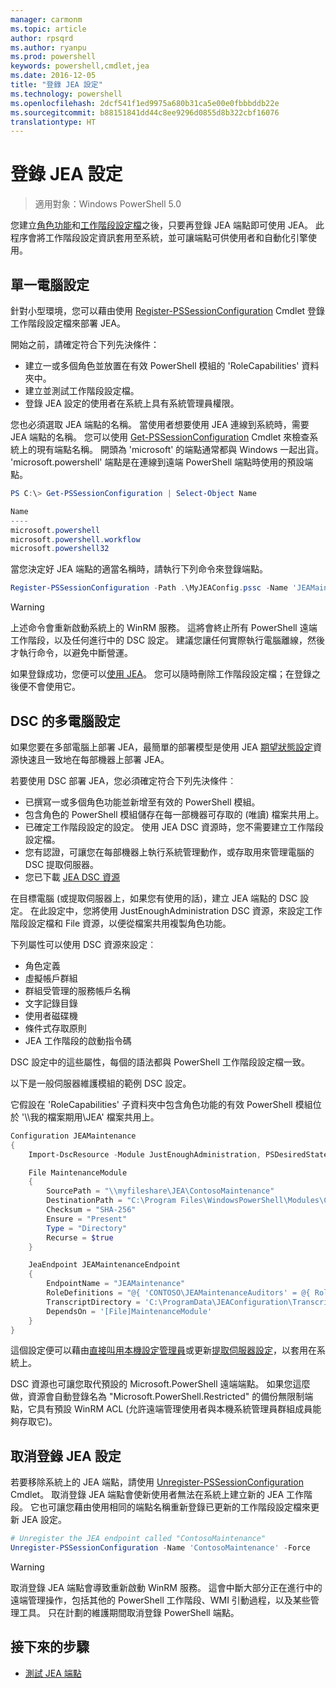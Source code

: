 ```yaml
---
manager: carmonm
ms.topic: article
author: rpsqrd
ms.author: ryanpu
ms.prod: powershell
keywords: powershell,cmdlet,jea
ms.date: 2016-12-05
title: "登錄 JEA 設定"
ms.technology: powershell
ms.openlocfilehash: 2dcf541f1ed9975a680b31ca5e00e0fbbbddb22e
ms.sourcegitcommit: b88151841dd44c8ee9296d0855d8b322cbf16076
translationtype: HT
---
```

# <a name="registering-jea-configurations"></a>登錄 JEA 設定

> 適用對象：Windows PowerShell 5.0

您建立[角色功能](role-capabilities.md)和[工作階段設定檔](session-configurations.md)之後，只要再登錄 JEA 端點即可使用 JEA。
此程序會將工作階段設定資訊套用至系統，並可讓端點可供使用者和自動化引擎使用。

## <a name="single-machine-configuration"></a>單一電腦設定

針對小型環境，您可以藉由使用 [Register-PSSessionConfiguration](https://msdn.microsoft.com/en-us/powershell/reference/5.1/microsoft.powershell.core/register-pssessionconfiguration) Cmdlet 登錄工作階段設定檔來部署 JEA。

開始之前，請確定符合下列先決條件：
- 建立一或多個角色並放置在有效 PowerShell 模組的 'RoleCapabilities' 資料夾中。
- 建立並測試工作階段設定檔。
- 登錄 JEA 設定的使用者在系統上具有系統管理員權限。

您也必須選取 JEA 端點的名稱。
當使用者想要使用 JEA 連線到系統時，需要 JEA 端點的名稱。
您可以使用 [Get-PSSessionConfiguration](https://msdn.microsoft.com/en-us/powershell/reference/5.1/microsoft.powershell.core/get-pssessionconfiguration) Cmdlet 來檢查系統上的現有端點名稱。
開頭為 'microsoft' 的端點通常都與 Windows 一起出貨。
'microsoft.powershell' 端點是在連線到遠端 PowerShell 端點時使用的預設端點。

```powershell
PS C:\> Get-PSSessionConfiguration | Select-Object Name

Name
----
microsoft.powershell
microsoft.powershell.workflow
microsoft.powershell32
```

當您決定好 JEA 端點的適當名稱時，請執行下列命令來登錄端點。

```powershell
Register-PSSessionConfiguration -Path .\MyJEAConfig.pssc -Name 'JEAMaintenance' -Force
```

> [!WARNING]
> 上述命令會重新啟動系統上的 WinRM 服務。
> 這將會終止所有 PowerShell 遠端工作階段，以及任何進行中的 DSC 設定。
> 建議您讓任何實際執行電腦離線，然後才執行命令，以避免中斷營運。

如果登錄成功，您便可以[使用 JEA](using-jea.md)。
您可以隨時刪除工作階段設定檔；在登錄之後便不會使用它。

## <a name="multi-machine-configuration-with-dsc"></a>DSC 的多電腦設定

如果您要在多部電腦上部署 JEA，最簡單的部署模型是使用 JEA [期望狀態設定](https://msdn.microsoft.com/en-us/powershell/dsc/overview)資源快速且一致地在每部機器上部署 JEA。

若要使用 DSC 部署 JEA，您必須確定符合下列先決條件︰
- 已撰寫一或多個角色功能並新增至有效的 PowerShell 模組。
- 包含角色的 PowerShell 模組儲存在每一部機器可存取的 (唯讀) 檔案共用上。
- 已確定工作階段設定的設定。 使用 JEA DSC 資源時，您不需要建立工作階段設定檔。
- 您有認證，可讓您在每部機器上執行系統管理動作，或存取用來管理電腦的 DSC 提取伺服器。
- 您已下載 [JEA DSC 資源](https://github.com/PowerShell/JEA/tree/master/DSC%20Resource)

在目標電腦 (或提取伺服器上，如果您有使用的話)，建立 JEA 端點的 DSC 設定。
在此設定中，您將使用 JustEnoughAdministration DSC 資源，來設定工作階段設定檔和 File 資源，以便從檔案共用複製角色功能。

下列屬性可以使用 DSC 資源來設定︰
- 角色定義
- 虛擬帳戶群組
- 群組受管理的服務帳戶名稱
- 文字記錄目錄
- 使用者磁碟機
- 條件式存取原則
- JEA 工作階段的啟動指令碼

DSC 設定中的這些屬性，每個的語法都與 PowerShell 工作階段設定檔一致。

以下是一般伺服器維護模組的範例 DSC 設定。

它假設在 'RoleCapabilities' 子資料夾中包含角色功能的有效 PowerShell 模組位於 '\\\\我的檔案期用\\JEA' 檔案共用上。


```powershell
Configuration JEAMaintenance
{
    Import-DscResource -Module JustEnoughAdministration, PSDesiredStateConfiguration

    File MaintenanceModule
    {
        SourcePath = "\\myfileshare\JEA\ContosoMaintenance"
        DestinationPath = "C:\Program Files\WindowsPowerShell\Modules\ContosoMaintenance"
        Checksum = "SHA-256"
        Ensure = "Present"
        Type = "Directory"
        Recurse = $true
    }

    JeaEndpoint JEAMaintenanceEndpoint
    {
        EndpointName = "JEAMaintenance"
        RoleDefinitions = "@{ 'CONTOSO\JEAMaintenanceAuditors' = @{ RoleCapabilities = 'GeneralServerMaintenance-Audit' }; 'CONTOSO\JEAMaintenanceAdmins' = @{ RoleCapabilities = 'GeneralServerMaintenance-Audit', 'GeneralServerMaintenance-Admin' } }"
        TranscriptDirectory = 'C:\ProgramData\JEAConfiguration\Transcripts'
        DependsOn = '[File]MaintenanceModule'
    }
}
```

這個設定便可以藉由[直接叫用本機設定管理員](https://msdn.microsoft.com/en-us/powershell/dsc/metaconfig)或更新[提取伺服器設定](https://msdn.microsoft.com/en-us/powershell/dsc/pullserver)，以套用在系統上。

DSC 資源也可讓您取代預設的 Microsoft.PowerShell 遠端端點。
如果您這麼做，資源會自動登錄名為 "Microsoft.PowerShell.Restricted" 的備份無限制端點，它具有預設 WinRM ACL (允許遠端管理使用者與本機系統管理員群組成員能夠存取它)。

## <a name="unregistering-jea-configurations"></a>取消登錄 JEA 設定

若要移除系統上的 JEA 端點，請使用 [Unregister-PSSessionConfiguration](https://msdn.microsoft.com/powershell/reference/5.1/microsoft.powershell.core/Unregister-PSSessionConfiguration) Cmdlet。
取消登錄 JEA 端點會使新使用者無法在系統上建立新的 JEA 工作階段。
它也可讓您藉由使用相同的端點名稱重新登錄已更新的工作階段設定檔來更新 JEA 設定。

```powershell
# Unregister the JEA endpoint called "ContosoMaintenance"
Unregister-PSSessionConfiguration -Name 'ContosoMaintenance' -Force
```

> [!WARNING]
> 取消登錄 JEA 端點會導致重新啟動 WinRM 服務。
> 這會中斷大部分正在進行中的遠端管理操作，包括其他的 PowerShell 工作階段、WMI 引動過程，以及某些管理工具。
> 只在計劃的維護期間取消登錄 PowerShell 端點。

## <a name="next-steps"></a>接下來的步驟

- [測試 JEA 端點](using-jea.md)